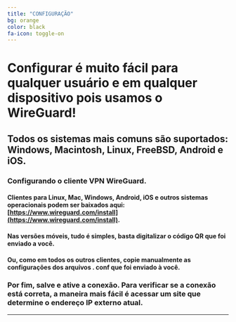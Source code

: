 ```yaml
---
title: "CONFIGURAÇÃO"
bg: orange
color: black
fa-icon: toggle-on
---
```


# Configurar é muito fácil para qualquer usuário e em qualquer dispositivo pois usamos o **WireGuard**!

## Todos os sistemas mais comuns são suportados:  Windows, Macintosh, Linux, FreeBSD, Android e iOS.

### Configurando o cliente VPN WireGuard.

#### Clientes para Linux, Mac, Windows, Android, iOS e outros sistemas operacionais podem ser baixados aqui:  [https://www.wireguard.com/install](https://www.wireguard.com/install).
#### Nas versões móveis, tudo é simples, basta digitalizar o código QR que foi enviado a você.
#### Ou, como em todos os outros clientes, copie manualmente as configurações dos arquivos **. conf** que foi enviado à você.

### Por fim, salve e ative a conexão. Para verificar se a conexão está correta, a maneira mais fácil é acessar um site que determine o endereço IP externo atual.

***
